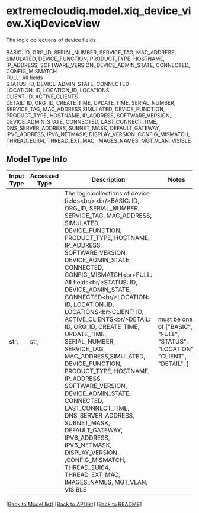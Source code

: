 # extremecloudiq.model.xiq_device_view.XiqDeviceView

The logic collections of device fields<br/><br/>BASIC: ID, ORG_ID, SERIAL_NUMBER, SERVICE_TAG, MAC_ADDRESS, SIMULATED, DEVICE_FUNCTION, PRODUCT_TYPE, HOSTNAME, IP_ADDRESS, SOFTWARE_VERSION, DEVICE_ADMIN_STATE, CONNECTED, CONFIG_MISMATCH<br>FULL: All fields<br/>STATUS: ID, DEVICE_ADMIN_STATE, CONNECTED<br/>LOCATION: ID, LOCATION_ID, LOCATIONS<br>CLIENT: ID, ACTIVE_CLIENTS<br/>DETAIL: ID, ORG_ID, CREATE_TIME, UPDATE_TIME, SERIAL_NUMBER, SERVICE_TAG, MAC_ADDRESS,SIMULATED, DEVICE_FUNCTION, PRODUCT_TYPE, HOSTNAME, IP_ADDRESS, SOFTWARE_VERSION, DEVICE_ADMIN_STATE, CONNECTED, LAST_CONNECT_TIME, DNS_SERVER_ADDRESS, SUBNET_MASK, DEFAULT_GATEWAY, IPV6_ADDRESS, IPV6_NETMASK, DISPLAY_VERSION ,CONFIG_MISMATCH, THREAD_EUI64, THREAD_EXT_MAC, IMAGES_NAMES, MGT_VLAN, VISIBLE

## Model Type Info
Input Type | Accessed Type | Description | Notes
------------ | ------------- | ------------- | -------------
str,  | str,  | The logic collections of device fields&lt;br/&gt;&lt;br/&gt;BASIC: ID, ORG_ID, SERIAL_NUMBER, SERVICE_TAG, MAC_ADDRESS, SIMULATED, DEVICE_FUNCTION, PRODUCT_TYPE, HOSTNAME, IP_ADDRESS, SOFTWARE_VERSION, DEVICE_ADMIN_STATE, CONNECTED, CONFIG_MISMATCH&lt;br&gt;FULL: All fields&lt;br/&gt;STATUS: ID, DEVICE_ADMIN_STATE, CONNECTED&lt;br/&gt;LOCATION: ID, LOCATION_ID, LOCATIONS&lt;br&gt;CLIENT: ID, ACTIVE_CLIENTS&lt;br/&gt;DETAIL: ID, ORG_ID, CREATE_TIME, UPDATE_TIME, SERIAL_NUMBER, SERVICE_TAG, MAC_ADDRESS,SIMULATED, DEVICE_FUNCTION, PRODUCT_TYPE, HOSTNAME, IP_ADDRESS, SOFTWARE_VERSION, DEVICE_ADMIN_STATE, CONNECTED, LAST_CONNECT_TIME, DNS_SERVER_ADDRESS, SUBNET_MASK, DEFAULT_GATEWAY, IPV6_ADDRESS, IPV6_NETMASK, DISPLAY_VERSION ,CONFIG_MISMATCH, THREAD_EUI64, THREAD_EXT_MAC, IMAGES_NAMES, MGT_VLAN, VISIBLE | must be one of ["BASIC", "FULL", "STATUS", "LOCATION", "CLIENT", "DETAIL", ] 

[[Back to Model list]](../../README.md#documentation-for-models) [[Back to API list]](../../README.md#documentation-for-api-endpoints) [[Back to README]](../../README.md)

